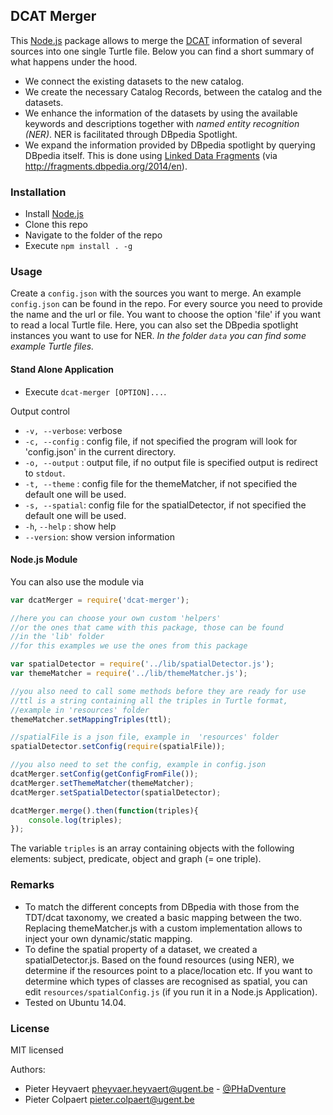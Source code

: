 ## DCAT Merger ##

This [Node.js](http://nodejs.org) package allows to merge the [DCAT](http://www.w3.org/TR/vocab-dcat/) information of several sources into one single Turtle file. Below you can find a short summary of what happens under the hood.

- We connect the existing datasets to the new catalog.
- We create the necessary Catalog Records, between the catalog and the datasets.
- We enhance the information of the datasets by using the available keywords and descriptions together with *named entity recognition (NER)*. NER is facilitated through DBpedia Spotlight.
- We expand the information provided by DBpedia spotlight by querying DBpedia itself. This is done using [Linked Data Fragments](http://linkeddatafragments.org/) (via <http://fragments.dbpedia.org/2014/en>).

### Installation ###

- Install [Node.js](http://nodejs.org)
- Clone this repo
- Navigate to the folder of the repo
- Execute `npm install . -g`

### Usage ###

Create a `config.json` with the sources you want to merge. An example `config.json` can be found in the repo. For every source you need to provide the name and the url or file. You want to choose the option 'file' if you want to read a local Turtle file. Here, you can also set the DBpedia spotlight instances you want to use for NER. *In the folder `data` you can find some example Turtle files.*

#### Stand Alone Application ####
- Execute `dcat-merger [OPTION]...`.

Output control

- `-v, --verbose`: verbose
- `-c, --config` : config file, if not specified the program will look for 'config.json' in the current directory.
- `-o, --output` : output file, if no output file is specified output is redirect to `stdout`.
- `-t, --theme`  : config file for the themeMatcher, if not specified the default one will be used.
- `-s, --spatial`: config file for the spatialDetector, if not specified the default one will be used.
- `-h`, `--help` : show help
- `--version`: show version information

#### Node.js Module ####

You can also use the module via 

```javascript
var dcatMerger = require('dcat-merger');

//here you can choose your own custom 'helpers'
//or the ones that came with this package, those can be found 
//in the 'lib' folder
//for this examples we use the ones from this package

var spatialDetector = require('../lib/spatialDetector.js');
var themeMatcher = require('../lib/themeMatcher.js');

//you also need to call some methods before they are ready for use
//ttl is a string containing all the triples in Turtle format,
//example in 'resources' folder
themeMatcher.setMappingTriples(ttl);

//spatialFile is a json file, example in  'resources' folder
spatialDetector.setConfig(require(spatialFile));

//you also need to set the config, example in config.json
dcatMerger.setConfig(getConfigFromFile());
dcatMerger.setThemeMatcher(themeMatcher);
dcatMerger.setSpatialDetector(spatialDetector);

dcatMerger.merge().then(function(triples){
	console.log(triples);
});	
```

The variable `triples` is an array containing objects with the following elements: subject, predicate, object and graph (= one triple).

### Remarks ###

- To match the different concepts from DBpedia with those from the TDT/dcat taxonomy, we created a basic mapping between the two. Replacing themeMatcher.js with a custom implementation allows to inject your own dynamic/static mapping.
- To define the spatial property of a dataset, we created a spatialDetector.js. Based on the found resources (using NER), we determine if the resources point to a place/location etc. If you want to determine which types of classes are recognised as spatial, you can edit `resources/spatialConfig.js` (if you run it in a Node.js Application).
- Tested on Ubuntu 14.04.

### License ###

MIT licensed

Authors:
 * Pieter Heyvaert <pheyvaer.heyvaert@ugent.be> - [@PHaDventure](http://www.twitter.com/PHaDventure)
 * Pieter Colpaert <pieter.colpaert@ugent.be>
